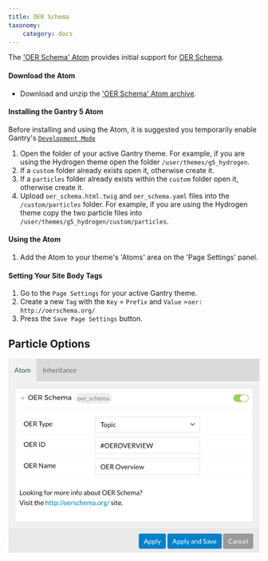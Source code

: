 ```yaml
---
title: OER Schema
taxonomy:
    category: docs
---
```


The ['OER Schema' Atom](https://github.com/hibbitts-design/grav-gantry5-atom-oer-schema) provides initial support for [OER Schema](http://oerschema.org/).

#### Download the Atom
* Download and unzip the ['OER Schema' Atom archive](https://github.com/hibbitts-design/grav-gantry5-particle-oer-schema/archive/master.zip).

#### Installing the Gantry 5 Atom

Before installing and using the Atom, it is suggested you temporarily enable Gantry's [`Development Mode`](http://docs.gantry.org/gantry5/configure/extras)

1. Open the folder of your active Gantry theme. For example, if you are using the Hydrogen theme open the folder `/user/themes/g5_hydrogen`.
2. If a `custom` folder already exists open it, otherwise create it.
3. If a `particles` folder already exists within the `custom` folder open it, otherwise create it.
4. Upload `oer_schema.html.twig` and `oer_schema.yaml` files into the `/custom/particles` folder. For example, if you are using the Hydrogen theme copy the two particle files into `/user/themes/g5_hydrogen/custom/particles`.

#### Using the Atom
1. Add the Atom to your theme's 'Atoms' area on the 'Page Settings' panel.

#### Setting Your Site Body Tags

1. Go to the `Page Settings` for your active Gantry theme.
2. Create a new `Tag` with the `Key` = `Prefix` and `Value` =`oer: http://oerschema.org/`
3. Press the `Save Page Settings` button.

## Particle Options
!['OER Schema' options](https://github.com/paulhibbitts/github-repo-images/blob/master/oer-schema-options.png?raw=true)

